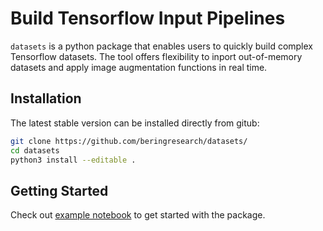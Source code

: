 # Build Tensorflow Input Pipelines

`datasets` is a python package that enables users to quickly build complex Tensorflow datasets. The tool offers flexibility to inport out-of-memory datasets and apply image augmentation functions in real time.

## Installation

The latest stable version can be installed directly from gitub:

```bash
git clone https://github.com/beringresearch/datasets/
cd datasets
python3 install --editable .
```

## Getting Started

Check out [example notebook](https://github.com/beringresearch/datasets/blob/master/examples/TFImageDataset.ipynb) to get started with the package.